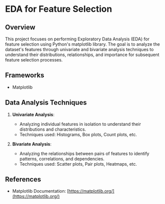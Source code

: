 # EDA for Feature Selection

## Overview

This project focuses on performing Exploratory Data Analysis (EDA) for feature selection using Python's matplotlib library. The goal is to analyze the dataset's features through univariate and bivariate analysis techniques to understand their distributions, relationships, and importance for subsequent feature selection processes.

## Frameworks

- Matplotlib

## Data Analysis Techniques

1. **Univariate Analysis**:
   - Analyzing individual features in isolation to understand their distributions and characteristics.
   - Techniques used: Histograms, Box plots, Count plots, etc.

2. **Bivariate Analysis**:
   - Analyzing the relationships between pairs of features to identify patterns, correlations, and dependencies.
   - Techniques used: Scatter plots, Pair plots, Heatmaps, etc.

## References

- Matplotlib Documentation: [https://matplotlib.org/](https://matplotlib.org/)